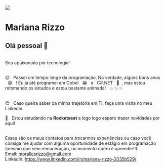 <img width="auto" src="https://github.com/tgmarinho/tgmarinho/blob/master/banner.png">


# Mariana Rizzo

## Olá pessoal 👋
<br/> Sou apaixonada por tecnologia!

<br/> :blush: &nbsp; Passei um tempo longe da programação. Na verdade, alguns bons anos &nbsp; :sweat_smile: &nbsp; ! Eu já até programei em Cobol &nbsp; :joy: &nbsp; e &nbsp; C#.NET &nbsp; :muscle: &nbsp;, mas estou retomando os estudos e estou bastante animada! &nbsp; :boom: :boom: :boom:

 <br/> :blush: &nbsp; Caso queira saber da minha trajetória em TI, faça uma visita no meu Linkedin. 

:rocket:  &nbsp; Estou estudando na **Rocketseat** e logo logo espero trazer novidades por aqui!

 <br/> Esses são os meus contatos para trocarmos experiências ou caso você consiga me ajudar com alguma oportunidade de estágio em programação (mesmo que sem remuneração, no momento quero é aprender!!):
 <br/> Email: morallesrizzo@gmail.com
 <br/> Linkedin: https://www.linkedin.com/in/mariana-rizzo-3035b529/

 



 <!--
 <br/> :purple_heart: &nbsp; Buscando colaborar com projetos em Front-end usando React
 <br/> :blush: &nbsp; Posso te ajudar com CSS Grid Layout e Flexbox
 <br/> :computer: &nbsp; Minha stack: ReactJS, Node.js, React Native & Typescript
 <br/> 💬  &nbsp; Sobre mim: Curto tecnologias, games CS:GO, LoL e seriados no Netflix
 <br/> :email: &nbsp; Entre em contato comigo: [![Linkedin Badge](https://img.shields.io/badge/-ThiagoMarinho-blue?style=flat-square&logo=Linkedin&logoColor=white&link=https://www.linkedin.com/in/tgmarinho/)](https://www.linkedin.com/in/tgmarinho/) 
| 
[![Gmail Badge](https://img.shields.io/badge/-tgmarinho@gmail.com-c14438?style=flat-square&logo=Gmail&logoColor=white&link=mailto:tgmarinho@gmail.com)](mailto:tgmarinho@gmail.com)
-->
